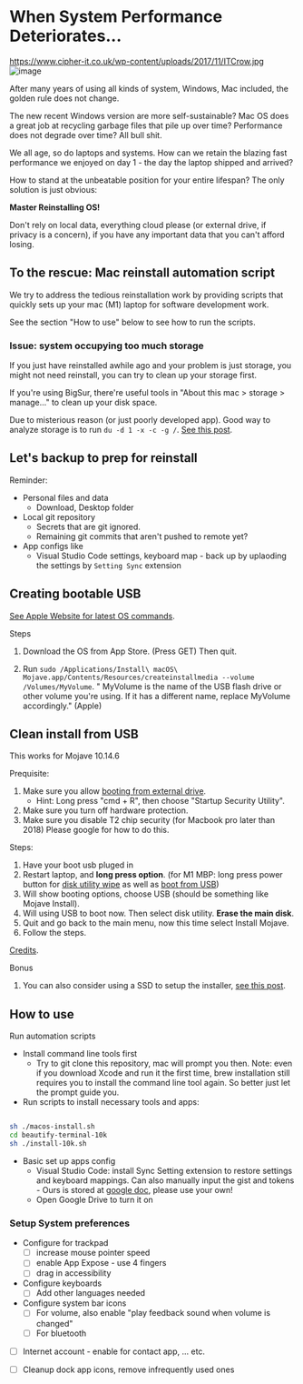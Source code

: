 # When System Performance Deteriorates...

https://www.cipher-it.co.uk/wp-content/uploads/2017/11/ITCrow.jpg ![image](https://user-images.githubusercontent.com/15918424/129460257-81cd6c8e-4bd5-48d0-b3a8-b14d9d6de879.png)

After many years of using all kinds of system, Windows, Mac included, the golden rule does not change.

The new recent Windows version are more self-sustainable? Mac OS does a great job at recycling garbage files that pile up over time? Performance does not degrade over time? All bull shit.

We all age, so do laptops and systems. How can we retain the blazing fast performance we enjoyed on day 1 - the day the laptop shipped and arrived?

How to stand at the unbeatable position for your entire lifespan? The only solution is just obvious: 

**Master Reinstalling OS!**

Don't rely on local data, everything cloud please (or external drive, if privacy is a concern), if you have any important data that you can't afford losing.


## To the rescue: Mac reinstall automation script

We try to address the tedious reinstallation work by providing scripts that quickly sets up your mac (M1) laptop for software development work.

See the section "How to use" below to see how to run the scripts.

### Issue: system occupying too much storage

If you just have reinstalled awhile ago and your problem is just storage, you might not need reinstall, you can try to clean up your storage first.

If you're using BigSur, there're useful tools in "About this mac > storage > manage..." to clean up your disk space.

Due to misterious reason (or just poorly developed app). Good way to analyze storage is to run `du -d 1 -x -c -g /`. [See this post](https://forums.macrumors.com/threads/system-taking-up-285-gb-of-space.2106785/page-3).

## Let's backup to prep for reinstall

Reminder:
- Personal files and data
    - Download, Desktop folder
- Local git repository
    - Secrets that are git ignored.
    - Remaining git commits that aren't pushed to remote yet?
- App configs like
    - Visual Studio Code settings, keyboard map - back up by uplaoding the settings by `Setting Sync` extension

## Creating bootable USB

[See Apple Website for latest OS commands](https://support.apple.com/en-us/HT201372).

Steps

1. Download the OS from App Store. (Press GET) Then quit.

1. Run `sudo /Applications/Install\ macOS\ Mojave.app/Contents/Resources/createinstallmedia --volume /Volumes/MyVolume`. " MyVolume is the name of the USB flash drive or other volume you're using. If it has a different name, replace MyVolume accordingly." (Apple)

## Clean install from USB

This works for Mojave 10.14.6

Prequisite:

1. Make sure you allow [booting from external drive](https://appleinsider.com/articles/19/01/15/how-to-make-new-t2-secured-macs-boot-from-external-drives).
    - Hint: Long press "cmd + R", then choose "Startup Security Utility".
3. Make sure you turn off hardware protection.
4. Make sure you disable T2 chip security (for Macbook pro later than 2018) Please google for how to do this.

Steps:

1. Have your boot usb pluged in
1. Restart laptop, and **long press option**. (for M1 MBP: long press power button for [disk utility wipe](https://support.apple.com/en-us/HT212030) as well as [boot from USB](https://appleinsider.com/articles/21/01/03/how-to-boot-an-apple-silicon-mac-from-an-external-drive))
1. Will show booting options, choose USB (should be something like Mojave Install).
1. Will using USB to boot now. Then select disk utility. **Erase the main disk**.
1. Quit and go back to the main menu, now this time select Install Mojave.
1. Follow the steps.

[Credits](https://www.macrumors.com/how-to/clean-install-macos-10-14-mojave/).

Bonus

1. You can also consider using a SSD to setup the installer, [see this post](https://www.macworld.com/article/3284378/how-to-create-a-bootable-macos-mojave-installer-drive.html).

## How to use

Run automation scripts
- Install command line tools first
    - Try to git clone this repository, mac will prompt you then. Note: even if you download Xcode and run it the first time, brew installation still requires you to install the command line tool again. So better just let the prompt guide you.
- Run scripts to install necessary tools and apps:

```sh

sh ./macos-install.sh
cd beautify-terminal-10k
sh ./install-10k.sh

```

- Basic set up apps config
    - Visual Studio Code: install Sync Setting extension to restore settings and keyboard mappings. Can also manually input the gist and tokens - Ours is stored at [google doc](https://docs.google.com/document/d/1GGaX4JhbbBAzFxMvFRIvef7nMDdFpmi_ZGQ7Evnvbno/edit), please use your own!
    - Open Google Drive to turn it on

### Setup System preferences

- Configure for trackpad 
  - [ ] increase mouse pointer speed 
  - [ ] enable App Expose - use 4 fingers
  - [ ] drag in accessibility
- Configure keyboards
  - [ ] Add other languages needed
- Configure system bar icons
  - [ ] For volume, also enable "play feedback sound when volume is changed"
  - [ ] For bluetooth
- [ ] Internet account - enable for contact app, ... etc.
- [ ] Cleanup dock app icons, remove infrequently used ones


